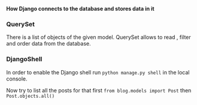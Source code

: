 **How Django connects to the database and stores data in it**

### QuerySet
There is  a list of objects of the given model. QuerySet allows to read , filter and order data from the database.

### DjangoShell

In order to enable the Django shell run `python manage.py shell` in the local console.

Now try to   list all the posts 
 for that first `from blog.models import Post` then `Post.objects.all()`
 
 
